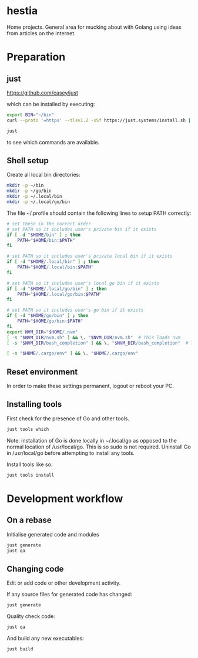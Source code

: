 # hestia

Home projects. General area for mucking about with Golang using ideas from
articles on the internet.

# Preparation

## just

https://github.com/casey/just

which can be installed by executing:

```bash
export BIN="~/bin"
curl --proto '=https' --tlsv1.2 -sSf https://just.systems/install.sh | bash -s -- --to ${BIN}
```

```bash
just
```

to see which commands are available.

## Shell setup

Create all local bin directories:

```bash
mkdir -p ~/bin
mkdir -p ~/go/bin
mkdir -p ~/.local/bin
mkdir -p ~/.local/go/bin
```

The file ~/.profile should contain the following lines to setup PATH correctly:

```bash
# set these in the correct order
# set PATH so it includes user's private bin if it exists
if [ -d "$HOME/bin" ] ; then
    PATH="$HOME/bin:$PATH"
fi

# set PATH so it includes user's private local bin if it exists
if [ -d "$HOME/.local/bin" ] ; then
    PATH="$HOME/.local/bin:$PATH"
fi

# set PATH so it includes user's local go bin if it exists
if [ -d "$HOME/.local/go/bin" ] ; then
    PATH="$HOME/.local/go/bin:$PATH"
fi

# set PATH so it includes user's go bin if it exists
if [ -d "$HOME/go/bin" ] ; then
    PATH="$HOME/go/bin:$PATH"
fi
export NVM_DIR="$HOME/.nvm"
[ -s "$NVM_DIR/nvm.sh" ] && \. "$NVM_DIR/nvm.sh"  # This loads nvm
[ -s "$NVM_DIR/bash_completion" ] && \. "$NVM_DIR/bash_completion"  # This loads nvm bash_completion

[ -s "$HOME/.cargo/env" ] && \. "$HOME/.cargo/env"
```

## Reset environment

In order to make these settings permanent, logout or reboot your PC.

## Installing tools

First check for the presence of Go and other tools.

```bash
just tools which
```

Note: installation of Go is done locally in ~/.local/go as opposed to the normal
location of /usr/local/go. This is so sudo is not required. Uninstall Go in /usr/local/go
before attempting to install any tools.

Install tools like so:

```bash
just tools install
```

# Development workflow

## On a rebase

Initialise generated code and modules

```bash
just generate
just qa
```
## Changing code

Edit or add code or other development activity.

If any source files for generated code has changed:

```bash
just generate
```

Quality check code:

```bash
just qa
```

And build any new executables:

```bash
just build
```


